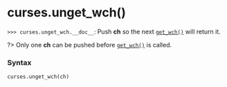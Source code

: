 # curses.unget_wch()

`>>> curses.unget_wch.__doc__`: Push **ch** so the next [`get_wch()`](/modules/curses/window/get_wch.md) will return it.

?> Only one **ch** can be pushed before [`get_wch()`](/modules/curses/window/get_wch.md) is called.

### Syntax

```python
curses.unget_wch(ch)
```